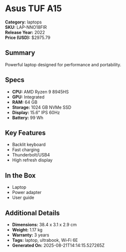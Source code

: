 # Asus TUF A15
**Category:** laptops  
**SKU:** LAP-NNO18FIR  
**Release Year:** 2022  
**Price (USD):** $2975.79

## Summary
Powerful laptop designed for performance and portability.

## Specs
- **CPU:** AMD Ryzen 9 8945HS
- **GPU:** Integrated
- **RAM:** 64 GB
- **Storage:** 1024 GB NVMe SSD
- **Display:** 15.6" IPS 60Hz
- **Battery:** 99 Wh

## Key Features
- Backlit keyboard
- Fast charging
- Thunderbolt/USB4
- High refresh display

## In the Box
- Laptop
- Power adapter
- User guide

## Additional Details
- **Dimensions:** 38.4 x 3.1 x 2.9 cm
- **Weight:** 1.17 kg
- **Warranty:** 3 years
- **Tags:** laptop, ultrabook, Wi‑Fi 6E
- **Generated On:** 2025-08-21T14:14:15.527265Z